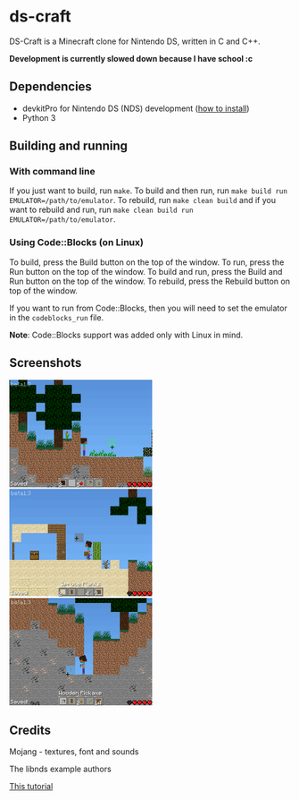 # ds-craft

DS-Craft is a Minecraft clone for Nintendo DS, written in C and C++.

**Development is currently slowed down because I have school :c**

## Dependencies

- devkitPro for Nintendo DS (NDS) development ([how to install](https://devkitpro.org/wiki/Getting_Started))
- Python 3

## Building and running

### With command line

If you just want to build, run `make`. To build and then run, run `make build run EMULATOR=/path/to/emulator`. To rebuild, run `make clean build` and if you want to rebuild and run, run `make clean build run EMULATOR=/path/to/emulator`.

### Using Code::Blocks (on Linux)

To build, press the Build button on the top of the window. To run, press the Run button on the top of the window. To build and run, press the Build and Run button on the top of the window. To rebuild, press the Rebuild button on top of the window.

If you want to run from Code::Blocks, then you will need to set the emulator in the `codeblocks_run` file.

**Note**: Code::Blocks support was added only with Linux in mind.

## Screenshots

![Screenshot 1](./screenshots/shot1.png)
![Screenshot 2](./screenshots/shot2.png)
![Screenshot 3](./screenshots/shot3.png)

## Credits

Mojang - textures, font and sounds

The libnds example authors

[This tutorial](https://www.youtube.com/watch?v=yb6QJl6mqf4)
